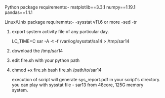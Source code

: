 Python package requirements:-
    matplotlib==3.3.1
    numpy==1.19.1
    pandas==1.1.1

Linux/Unix package requiremnts:-
    -sysstat v11.6 or more
    -sed
    -tr

1) export system activity file of any particular day.

    LC_TIME=C sar -A -t -f /var/log/sysstat/sa14 > /tmp/sar14

2) download the /tmp/sar14
3) edit fire.sh with your python path 
4) chmod +x fire.sh
    bash fire.sh /path/to/sar14
    
    execution of script will generate sys_report.pdf in your script's directory.
    you can play with sysstat file - sar13 from 48core, 125G memory system.

